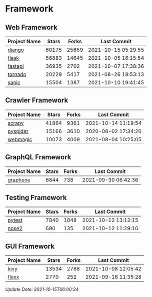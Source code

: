 # Framework

## Web Framework
| Project Name | Stars | Forks | Last Commit |
| ------------ | ----- | ----- | ----------- |
| [django](https://github.com/django/django) | 60175 | 25659 | 2021-10-15 05:29:55 |
| [flask](https://github.com/pallets/flask) | 56883 | 14645 | 2021-10-05 16:15:54 |
| [fastapi](https://github.com/tiangolo/fastapi) | 36935 | 2702 | 2021-10-07 17:38:36 |
| [tornado](https://github.com/tornadoweb/tornado) | 20229 | 5417 | 2021-08-26 18:53:13 |
| [sanic](https://github.com/sanic-org/sanic) | 15504 | 1387 | 2021-10-10 19:41:45 |

## Crawler Framework
| Project Name | Stars | Forks | Last Commit |
| ------------ | ----- | ----- | ----------- |
| [scrapy](https://github.com/scrapy/scrapy) | 41864 | 9361 | 2021-10-14 11:19:54 |
| [pyspider](https://github.com/binux/pyspider) | 15166 | 3610 | 2020-08-02 17:34:20 |
| [webmagic](https://github.com/code4craft/webmagic) | 10073 | 4009 | 2021-08-04 10:25:05 |

## GraphQL Framework
| Project Name | Stars | Forks | Last Commit |
| ------------ | ----- | ----- | ----------- |
| [graphene](https://github.com/graphql-python/graphene) | 6844 | 738 | 2021-09-30 06:42:36 |

## Testing Framework
| Project Name | Stars | Forks | Last Commit |
| ------------ | ----- | ----- | ----------- |
| [pytest](https://github.com/pytest-dev/pytest) | 7840 | 1848 | 2021-10-12 13:12:15 |
| [nose2](https://github.com/nose-devs/nose2) | 690 | 135 | 2021-10-12 11:29:16 |

## GUI Framework
| Project Name | Stars | Forks | Last Commit |
| ------------ | ----- | ----- | ----------- |
| [kivy](https://github.com/kivy/kivy) | 13534 | 2788 | 2021-10-08 12:05:42 |
| [flexx](https://github.com/flexxui/flexx) | 2770 | 252 | 2021-09-16 11:35:28 |

*Update Date: 2021-10-15T06:00:34*